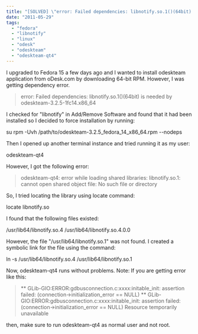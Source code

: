 ```yaml
---
title: "[SOLVED] \"error: Failed dependencies: libnotify.so.1()(64bit) is needed by odeskteam-3.2.5-1fc14.x86_64\" while installing odeskteam in Fedora 15"
date: "2011-05-29"
tags: 
  - "fedora"
  - "libnotify"
  - "linux"
  - "odesk"
  - "odeskteam"
  - "odeskteam-qt4"
---
```


I upgraded to Fedora 15 a few days ago and I wanted to install odeskteam application from oDesk.com by downloading 64-bit RPM. However, I was getting dependency error.

> error: Failed dependencies: libnotify.so.1()(64bit) is needed by odeskteam-3.2.5-1fc14.x86\_64

I checked for "libnotify" in Add/Remove Software and found that it had been installed so I decided to force installation by running:

su
rpm -Uvh /path/to/odeskteam-3.2.5\_fedora\_14\_x86\_64.rpm --nodeps

Then I opened up another terminal instance and tried running it as my user:

odeskteam-qt4

However, I got the following error:

> odeskteam-qt4: error while loading shared libraries: libnotify.so.1: cannot open shared object file: No such file or directory

So, I tried locating the library using locate command:

locate libnotify.so

I found that the following files existed:

/usr/lib64/libnotify.so.4
/usr/lib64/libnotify.so.4.0.0

However, the file "/usr/lib64/libnotify.so.1" was not found. I created a symbolic link for the file using the command:

ln -s /usr/lib64/libnotify.so.4 /usr/lib64/libnotify.so.1

Now, odeskteam-qt4 runs without problems. Note: If you are getting error like this:

> \*\* GLib-GIO:ERROR:gdbusconnection.c:xxxx:initable\_init: assertion failed: (connection->initialization\_error == NULL) \*\* GLib-GIO:ERROR:gdbusconnection.c:xxxx:initable\_init: assertion failed: (connection->initialization\_error == NULL) Resource temporarily unavailable

then, make sure to run odeskteam-qt4 as normal user and not root.
